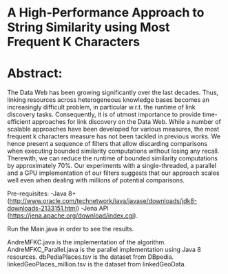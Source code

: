 # A High-Performance Approach to String Similarity using Most Frequent K Characters

# Abstract:
The Data Web has been growing significantly over the last decades. Thus, linking resources across heterogeneous knowledge bases becomes an increasingly difficult problem, in particular w.r.t. the runtime of link discovery tasks. Consequently, it is of utmost importance to provide time-efficient approaches for link discovery on the Data Web. While a number of scalable approaches have been developed for various measures, the most frequent k characters measure has not been tackled in previous works. We hence present a sequence of filters that allow discarding comparisons when executing bounded similarity computations without losing any recall. Therewith, we can reduce the runtime of bounded similarity computations by approximately 70%.  Our experiments with a single-threaded, a parallel and a GPU implementation of our filters suggests that our approach scales well even when dealing with millions of potential comparisons.

Pre-requisites:
-Java 8+ (http://www.oracle.com/technetwork/java/javase/downloads/jdk8-downloads-2133151.html)
-Jena API (https://jena.apache.org/download/index.cgi).

Run the Main.java in order to see the results.

AndreMFKC.java is the implementation of the algorithm.
AndreMFKC_Parallel.java is the parallel implementation using Java 8 resources.
dbPediaPlaces.tsv is the dataset from DBpedia.
linkedGeoPlaces_million.tsv is the dataset from linkedGeoData.
